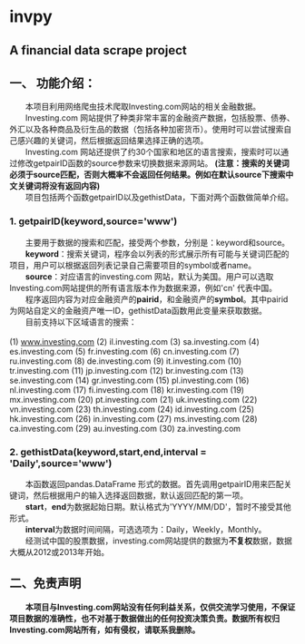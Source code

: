 # invpy
## A financial data scrape project
## 一、 功能介绍：<br>
&emsp;&emsp;本项目利用网络爬虫技术爬取Investing.com网站的相关金融数据。<br>
&emsp;&emsp;Investing.com 网站提供了种类非常丰富的金融资产数据，包括股票、债券、外汇以及各种商品及衍生品的数据（包括各种加密货币）。使用时可以尝试搜索自己感兴趣的关键词，然后根据返回结果选择正确的选项。<br>
&emsp;&emsp;Investing.com 网站还提供了约30个国家和地区的语言搜索，搜索时可以通过修改getpairID函数的source参数来切换数据来源网站。
**(注意：搜索的关键词必须于source匹配，否则大概率不会返回任何结果。例如在默认source下搜索中文关键词将没有返回内容)**<br>
&emsp;&emsp;项目包括两个函数getpairID以及gethistData，下面对两个函数做简单介绍。<br>
### 1. getpairID(keyword,source='www')
&emsp;&emsp;主要用于数据的搜索和匹配，接受两个参数，分别是：keyword和source。<br>
&emsp;&emsp;**keyword**：搜索关键词，程序会以列表的形式展示所有可能与关键词匹配的项目，用户可以根据返回列表记录自己需要项目的symbol或者name。<br>
&emsp;&emsp;**source**：对应语言的investing.com 网站，默认为美国。用户可以选取Investing.com网站提供的所有语言版本作为数据来源，例如'cn' 代表中国。<br>
&emsp;&emsp;程序返回内容为对应金融资产的**pairid**，和金融资产的**symbol**。其中pairid为网站自定义的金融资产唯一ID，gethistData函数用此变量来获取数据。<br>
&emsp;&emsp;目前支持以下区域语言的搜索：<br>
  <br>
   (1)	www.investing.com
   (2)	il.investing.com
   (3)	sa.investing.com
   (4)	es.investing.com
   (5)	fr.investing.com
   (6)	cn.investing.com
   (7)	ru.investing.com
   (8)	de.investing.com
   (9)	it.investing.com
   (10)	tr.investing.com
   (11)	jp.investing.com
   (12)	br.investing.com
   (13)	se.investing.com
   (14)	gr.investing.com
   (15)	pl.investing.com
   (16)	nl.investing.com
   (17)	fi.investing.com
   (18)	kr.investing.com
   (19)	mx.investing.com
   (20)	pt.investing.com
   (21)	uk.investing.com
   (22)	vn.investing.com
   (23)	th.investing.com
   (24)	id.investing.com
   (25)	hk.investing.com
   (26)	in.investing.com
   (27)	ms.investing.com
   (28)	ca.investing.com
   (29)	au.investing.com
   (30)	za.investing.com
   <br>
### 2. gethistData(keyword,start,end,interval = 'Daily',source='www')<br>
&emsp;&emsp;本函数返回pandas.DataFrame 形式的数据。首先调用getpairID用来匹配关键词，然后根据用户的输入选择返回数据，默认返回匹配的第一项。<br>
&emsp;&emsp;**start**，**end**为数据起始日期。默认格式为'YYYY/MM/DD'，暂时不接受其他形式。<br>
&emsp;&emsp;**interval**为数据时间间隔，可选选项为：Daily，Weekly，Monthly。<br>
&emsp;&emsp;经测试中国的股票数据，investing.com网站提供的数据为**不复权**数据，数据大概从2012或2013年开始。

## 二、免责声明<br>
&emsp;&emsp;**本项目与Investing.com网站没有任何利益关系，仅供交流学习使用，不保证项目数据的准确性，也不对基于数据做出的任何投资决策负责。数据所有权归Investing.com网站所有，如有侵权，请联系我删除。**
